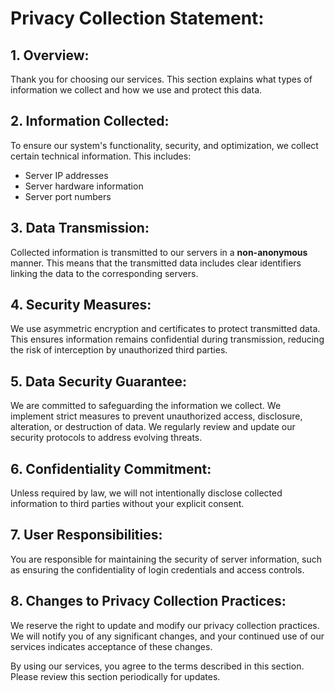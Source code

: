 # **Privacy Collection Statement:**

## **1. Overview:**

Thank you for choosing our services. This section explains what types of information we collect and how we use and protect this data.

## **2. Information Collected:**

To ensure our system's functionality, security, and optimization, we collect certain technical information. This includes:

- Server IP addresses
- Server hardware information
- Server port numbers

## **3. Data Transmission:**

Collected information is transmitted to our servers in a **non-anonymous** manner. This means that the transmitted data includes clear identifiers linking the data to the corresponding servers.

## **4. Security Measures:**

We use asymmetric encryption and certificates to protect transmitted data. This ensures information remains confidential during transmission, reducing the risk of interception by unauthorized third parties.

## **5. Data Security Guarantee:**

We are committed to safeguarding the information we collect. We implement strict measures to prevent unauthorized access, disclosure, alteration, or destruction of data. We regularly review and update our security protocols to address evolving threats.

## **6. Confidentiality Commitment:**

Unless required by law, we will not intentionally disclose collected information to third parties without your explicit consent.

## **7. User Responsibilities:**

You are responsible for maintaining the security of server information, such as ensuring the confidentiality of login credentials and access controls.

## **8. Changes to Privacy Collection Practices:**

We reserve the right to update and modify our privacy collection practices. We will notify you of any significant changes, and your continued use of our services indicates acceptance of these changes.

By using our services, you agree to the terms described in this section. Please review this section periodically for updates.